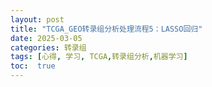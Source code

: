 ```yaml
---
layout: post
title: "TCGA_GEO转录组分析处理流程5：LASSO回归"
date: 2025-03-05
categories: 转录组
tags: [心得, 学习, TCGA,转录组分析,机器学习]
toc:  true
---
```

